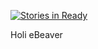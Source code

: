 [![Stories in Ready](https://badge.waffle.io/jaaviergaarcia/e-beaver.png?label=ready&title=Ready)](http://waffle.io/jaaviergaarcia/e-beaver)

Holi eBeaver
